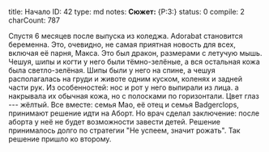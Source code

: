title:          Начало
ID:             42
type:           md
notes:          **Сюжет:** {P:3:}
status:         0
compile:        2
charCount:      787


Спустя 6 месяцев после выпуска из коледжа. Adorabat становится беременна. Это, очевидно, не самая приятная новость для всех, включая её парня, Макса. Это был дракон, размерами с летучую мышь. Чешуя, шипы и когти у него были тёмно-зелёные, а вся остальная кожа была светло-зелёная. Шипы были у него на спине, а чешуя располагалась на груди и животе одним куском, коленях и задней части рук. Из особенностей: нос и рот у него выпирали из лица. а накрывала их обычная кожа, но с полосками по горизонтали. Цвет глаз --- жёлтый.
Все вместе: семья Мао, её отец и семья Badgerclops, принимают решение идти на Аборт. Но врач сделал заключение: после аборта у неё не будет возможности завести детей. Решение принималось долго по стратегии "Не успеем, значит рожать". Так решение пришло ко второму.